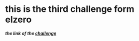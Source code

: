 # this is the third challenge form elzero
***the link of the [challenge](https://elzero.org/frontend-creative-titles/)***